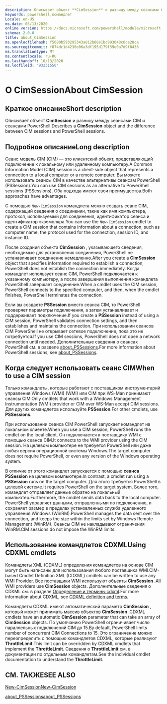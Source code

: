 ```yaml
---
description: Описывает объект **CimSession** и разницу между сеансами CIM и сеансами PowerShell.
keywords: powershell,командлет
Locale: en-US
ms.date: 05/13/2020
online version: https://docs.microsoft.com/powershell/module/microsoft.powershell.core/about/about_cimsession?view=powershell-6&WT.mc_id=ps-gethelp
schema: 2.0.0
title: about_CimSession
ms.openlocfilehash: f5080b593295343a812b68e1bc993048c0ce28ca
ms.sourcegitcommit: f874dc1d4236e06a3df195d179f59e0a7d9f8436
ms.translationtype: MT
ms.contentlocale: ru-RU
ms.lasthandoff: 10/13/2020
ms.locfileid: "93231550"
---
```

# <a name="about-cimsession"></a><span data-ttu-id="0f516-104">О CimSession</span><span class="sxs-lookup"><span data-stu-id="0f516-104">About CimSession</span></span>

## <a name="short-description"></a><span data-ttu-id="0f516-105">Краткое описание</span><span class="sxs-lookup"><span data-stu-id="0f516-105">Short description</span></span>
<span data-ttu-id="0f516-106">Описывает объект **CimSession** и разницу между сеансами CIM и сеансами PowerShell.</span><span class="sxs-lookup"><span data-stu-id="0f516-106">Describes a **CimSession** object and the difference between CIM sessions and PowerShell sessions.</span></span>

## <a name="long-description"></a><span data-ttu-id="0f516-107">Подробное описание</span><span class="sxs-lookup"><span data-stu-id="0f516-107">Long description</span></span>

<span data-ttu-id="0f516-108">Сеанс модель CIM (CIM) — это клиентский объект, представляющий подключение к локальному или удаленному компьютеру.</span><span class="sxs-lookup"><span data-stu-id="0f516-108">A Common Information Model (CIM) session is a client-side object that represents a connection to a local computer or a remote computer.</span></span> <span data-ttu-id="0f516-109">Вы можете использовать сеансы CIM в качестве альтернативы сеансам PowerShell (PSSession).</span><span class="sxs-lookup"><span data-stu-id="0f516-109">You can use CIM sessions as an alternative to PowerShell sessions (PSSessions).</span></span> <span data-ttu-id="0f516-110">Оба подхода имеют свои преимущества.</span><span class="sxs-lookup"><span data-stu-id="0f516-110">Both approaches have advantages.</span></span>

<span data-ttu-id="0f516-111">С помощью `New-CimSession` командлета можно создать сеанс CIM, содержащий сведения о соединении, такие как имя компьютера, протокол, используемый для соединения, идентификатор сеанса и идентификатор экземпляра.</span><span class="sxs-lookup"><span data-stu-id="0f516-111">You can use the `New-CimSession` cmdlet to create a CIM session that contains information about a connection, such as computer name, the protocol used for the connection, session ID, and instance ID.</span></span>

<span data-ttu-id="0f516-112">После создания объекта **CimSession** , указывающего сведения, необходимые для установления соединения, PowerShell не устанавливает соединение немедленно.</span><span class="sxs-lookup"><span data-stu-id="0f516-112">After you create a **CimSession** object that specifies information required to establish a connection, PowerShell does not establish the connection immediately.</span></span> <span data-ttu-id="0f516-113">Когда командлет использует сеанс CIM, PowerShell подключается к указанному компьютеру, а после завершения выполнения командлета PowerShell завершает соединение.</span><span class="sxs-lookup"><span data-stu-id="0f516-113">When a cmdlet uses the CIM session, PowerShell connects to the specified computer, and then, when the cmdlet finishes, PowerShell terminates the connection.</span></span>

<span data-ttu-id="0f516-114">Если вы создаете **PSSession** вместо сеанса CIM, то PowerShell проверяет параметры подключения, а затем устанавливает и поддерживает подключение.</span><span class="sxs-lookup"><span data-stu-id="0f516-114">If you create a **PSSession** instead of using a CIM session, PowerShell validates connection settings, and then establishes and maintains the connection.</span></span> <span data-ttu-id="0f516-115">При использовании сеансов CIM PowerShell не открывает сетевое подключение, пока это не потребуется.</span><span class="sxs-lookup"><span data-stu-id="0f516-115">If you use CIM sessions, PowerShell does not open a network connection until needed.</span></span> <span data-ttu-id="0f516-116">Дополнительные сведения о сеансах PowerShell см. в разделе [about_PSSessions](about_PSSessions.md).</span><span class="sxs-lookup"><span data-stu-id="0f516-116">For more information about PowerShell sessions, see [about_PSSessions](about_PSSessions.md).</span></span>

## <a name="when-to-use-a-cim-session"></a><span data-ttu-id="0f516-117">Когда следует использовать сеанс CIM</span><span class="sxs-lookup"><span data-stu-id="0f516-117">When to use a CIM session</span></span>

<span data-ttu-id="0f516-118">Только командлеты, которые работают с поставщиком инструментарий управления Windows (WMI) (WMI) или CIM при WS-Man принимают сеансы CIM.</span><span class="sxs-lookup"><span data-stu-id="0f516-118">Only cmdlets that work with a Windows Management Instrumentation (WMI) provider or CIM over WS-Man accept CIM sessions.</span></span> <span data-ttu-id="0f516-119">Для других командлетов используйте **PSSession**.</span><span class="sxs-lookup"><span data-stu-id="0f516-119">For other cmdlets, use **PSSessions**.</span></span>

<span data-ttu-id="0f516-120">При использовании сеанса CIM PowerShell запускает командлет на локальном клиенте.</span><span class="sxs-lookup"><span data-stu-id="0f516-120">When you use a CIM session, PowerShell runs the cmdlet on the local client.</span></span> <span data-ttu-id="0f516-121">Он подключается к поставщику WMI с помощью сеанса CIM.</span><span class="sxs-lookup"><span data-stu-id="0f516-121">It connects to the WMI provider using the CIM session.</span></span> <span data-ttu-id="0f516-122">На целевом компьютере не требуется PowerShell или даже любая версия операционной системы Windows.</span><span class="sxs-lookup"><span data-stu-id="0f516-122">The target computer does not require PowerShell, or even any version of the Windows operating system.</span></span>

<span data-ttu-id="0f516-123">В отличие от этого командлет запускается с помощью **сеанса PSSession** на целевом компьютере.</span><span class="sxs-lookup"><span data-stu-id="0f516-123">In contrast, a cmdlet run using a **PSSession** runs on the target computer.</span></span>
<span data-ttu-id="0f516-124">Для этого требуется PowerShell в целевой системе.</span><span class="sxs-lookup"><span data-stu-id="0f516-124">It requires PowerShell on the target system.</span></span> <span data-ttu-id="0f516-125">Более того, командлет отправляет данные обратно на локальный компьютер.</span><span class="sxs-lookup"><span data-stu-id="0f516-125">Furthermore, the cmdlet sends data back to the local computer.</span></span> <span data-ttu-id="0f516-126">PowerShell управляет данными, отправленными по подключению, и сохраняет размер в пределах установленных служба удаленного управления Windows (WinRM).</span><span class="sxs-lookup"><span data-stu-id="0f516-126">PowerShell manages the data sent over the connection, and keeps the size within the limits set by Windows Remote Management (WinRM).</span></span> <span data-ttu-id="0f516-127">Сеансы CIM не накладывают ограничения WinRM.</span><span class="sxs-lookup"><span data-stu-id="0f516-127">CIM sessions do not impose the WinRM limits.</span></span>

## <a name="using-cdxml-cmdlets"></a><span data-ttu-id="0f516-128">Использование командлетов CDXML</span><span class="sxs-lookup"><span data-stu-id="0f516-128">Using CDXML cmdlets</span></span>

<span data-ttu-id="0f516-129">Командлеты XML (CDXML) определения командлетов на основе CIM могут быть написаны для использования любого поставщика WMI.</span><span class="sxs-lookup"><span data-stu-id="0f516-129">CIM-based Cmdlet Definition XML (CDXML) cmdlets can be written to use any WMI Provider.</span></span> <span data-ttu-id="0f516-130">Все поставщики WMI используют объекты **CimSession** .</span><span class="sxs-lookup"><span data-stu-id="0f516-130">All WMI providers use **CimSession** objects.</span></span> <span data-ttu-id="0f516-131">Дополнительные сведения о CDXML см. в разделе [Определение и термины cdxml](/previous-versions/windows/desktop/wmi_v2/cdxml-overview).</span><span class="sxs-lookup"><span data-stu-id="0f516-131">For more information about CDXML, see [CDXML definition and terms](/previous-versions/windows/desktop/wmi_v2/cdxml-overview).</span></span>

<span data-ttu-id="0f516-132">Командлеты CDXML имеют автоматический параметр **CimSession** , который может принимать массив объектов **CimSession** .</span><span class="sxs-lookup"><span data-stu-id="0f516-132">CDXML cmdlets have an automatic **CimSession** parameter that can take an array of **CimSession** objects.</span></span> <span data-ttu-id="0f516-133">По умолчанию PowerShell ограничивает число параллельных подключений CIM до 15.</span><span class="sxs-lookup"><span data-stu-id="0f516-133">By default, PowerShell limits number of concurrent CIM Connections to 15.</span></span> <span data-ttu-id="0f516-134">Это ограничение можно переопределить с помощью командлетов CDXML, которые реализуют **ThrottleLimit**.</span><span class="sxs-lookup"><span data-stu-id="0f516-134">This limit can be overridden by CDXML cmdlets that implement the **ThrottleLimit**.</span></span> <span data-ttu-id="0f516-135">Сведения о **ThrottleLimit** см. в документации по отдельным командлетам.</span><span class="sxs-lookup"><span data-stu-id="0f516-135">See the individual cmdlet documentation to understand the **ThrottleLimit**.</span></span>

## <a name="see-also"></a><span data-ttu-id="0f516-136">СМ. ТАКЖЕ</span><span class="sxs-lookup"><span data-stu-id="0f516-136">SEE ALSO</span></span>

[<span data-ttu-id="0f516-137">New-CimSession</span><span class="sxs-lookup"><span data-stu-id="0f516-137">New-CimSession</span></span>](xref:CimCmdlets.New-CimSession)

[<span data-ttu-id="0f516-138">about_PSSessions</span><span class="sxs-lookup"><span data-stu-id="0f516-138">about_PSSessions</span></span>](about_PSSessions.md)
